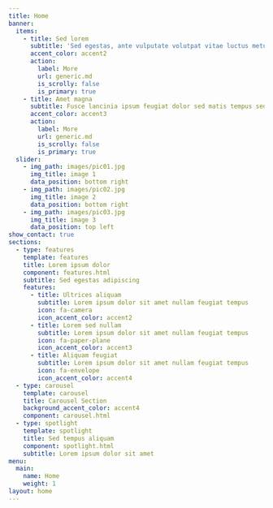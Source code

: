 ```yaml
---
title: Home
banner:
  items:
    - title: Sed lorem
      subtitle: 'Sed egestas, ante vulputate volutpat vitae luctus metus libero aliquam'
      accent_color: accent2
      action:
        label: More
        url: generic.md
        is_scrolly: false
        is_primary: true
    - title: Amet magna
      subtitle: Fusce lancinia ipsum feugiat dolor sed matis tempus sed nullam
      accent_color: accent3
      action:
        label: More
        url: generic.md
        is_scrolly: false
        is_primary: true
  slider:
    - img_path: images/pic01.jpg
      img_title: image 1
      data_position: bottom right
    - img_path: images/pic02.jpg
      img_title: image 2
      data_position: bottom right
    - img_path: images/pic03.jpg
      img_title: image 3
      data_position: top left
show_contact: true
sections:
  - type: features
    template: features
    title: Lorem ipsum dolor
    component: features.html
    subtitle: Sed egestas adipiscing
    features:
      - title: Ultrices aliquam
        subtitle: Lorem ipsum dolor sit amet nullam feugiat tempus
        icon: fa-camera
        icon_accent_color: accent2
      - title: Lorem sed nullam
        subtitle: Lorem ipsum dolor sit amet nullam feugiat tempus
        icon: fa-paper-plane
        icon_accent_color: accent3
      - title: Aliquam feugiat
        subtitle: Lorem ipsum dolor sit amet nullam feugiat tempus
        icon: fa-envelope
        icon_accent_color: accent4
  - type: carousel
    template: carousel
    title: Carousel Section
    background_accent_color: accent4
    component: carousel.html
  - type: spotlight
    template: spotlight
    title: Sed tempus aliquam
    component: spotlight.html
    subtitle: Lorem ipsum dolor sit amet
menu:
  main:
    name: Home
    weight: 1
layout: home
---
```


